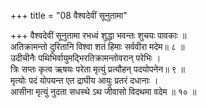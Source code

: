 +++
title = "08 वैश्वदेवीं सूनुतामा"

+++
वैश्वदेवीं सूनुतामा रभध्वं शुद्धा भवन्तः शुचयः पावकाः ॥  
अतिक्रामन्तो दुरितानि विश्वा शतं हिमाः सर्ववीरा मदेम॥ ८ ॥  
उदीचीनैः पथिभिर्वायुमद्भिरतिक्रामन्तोवरान् परेभिः ।  
त्रिः सप्तः कृत्व ऋषयः परेता मृत्युं प्रत्यौहन् पदयोपनेन॥ ९ ॥  
मृत्योः पदं योपयन्त एत द्राघीय आयुः प्रतरं दधानाः ।  
आसीना मृत्युं नुदता सधस्थे ऽथ जीवासो विदथमा वदेम ॥ १० ॥
